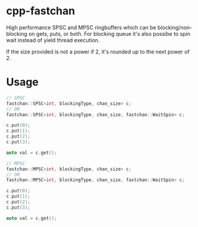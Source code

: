 # cpp-fastchan

High performance SPSC and MPSC ringbuffers which can be blocking/non-blocking on gets, puts, or both. For blocking queue it's also possibe to spin wait instead of yield thread execution.

If the size provided is not a power if 2, it's rounded up to the next power of 2.

# Usage

```cpp
// SPSC
fastchan::SPSC<int, blockingType, chan_size> c;
// OR
fastchan::SPSC<int, blockingType, chan_size, fastchan::WaitSpin> c;

c.put(0);
c.put(1);
c.put(2);
c.put(3);

auto val = c.get();
```

```cpp
// MPSC
fastchan::MPSC<int, blockingType, chan_size> c;
// OR
fastchan::MPSC<int, blockingType, chan_size, fastchan::WaitSpin> c;

c.put(0);
c.put(1);
c.put(2);
c.put(3);

auto val = c.get();

```

